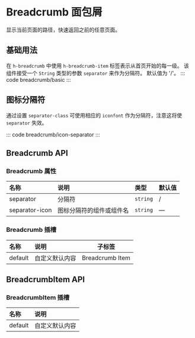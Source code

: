 <script setup>
  import basic from 'exam/breadcrumb/basic.vue'
  import iconSeparator from 'exam/breadcrumb/icon-separator.vue'
</script>

# Breadcrumb 面包屑

显示当前页面的路径，快速返回之前的任意页面。

## 基础用法

在 `h-breadcrumb` 中使用 `h-breadcrumb-item` 标签表示从首页开始的每一级。 该组件接受一个 `String` 类型的参数 `separator` 来作为分隔符。 默认值为 '/'。
::: code breadcrumb/basic
<basic></basic>
:::

## 图标分隔符

通过设置 `separator-class` 可使用相应的 `iconfont` 作为分隔符，注意这将使 `separator` 失效。

::: code breadcrumb/icon-separator
<icon-separator></icon-separator>
:::

## Breadcrumb API

### Breadcrumb 属性

| 名称           | 说明                     | 类型     | 默认值 |
| :------------- | :----------------------- | :------- | :----- |
| separator      | 分隔符                   | `string` | /      |
| separator-icon | 图标分隔符的组件或组件名 | `string` | —      |

### Breadcrumb 插槽

| 名称    | 说明           | 子标签          |
| :------ | :------------- | --------------- |
| default | 自定义默认内容 | Breadcrumb Item |

## BreadcrumbItem API

<!-- ### BreadcrumbItem 属性

| 名称    | 说明                                            | 类型                | 默认值 |
| :------ | :---------------------------------------------- | :------------------ | :----- |
| to      | 路由跳转目标，同 `vue-router` 的 `to` 属性      | `string` / `object` | ''     |
| replace | 如果设置该属性为 `true`, 导航将不会留下历史记录 | `boolean`           | false  | -->

### BreadcrumbItem 插槽

| 名称    | 说明           |
| :------ | :------------- |
| default | 自定义默认内容 |
